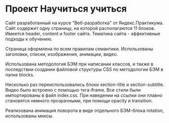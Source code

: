# Проект Научиться учиться

Сайт разработанный на курсе "Веб-разработка" от Яндекс.Практикума. Сайт содержит одну страницу, на которой располагаются 11 блоков. Имеется header, content и footer сайта. Тематика сайта - эффективные подходы к обучению.

Страница оформлена по всем правилам семантики. Использованы заголовки, списки, изображения, анимации, видео.

Использована методология БЭМ при написании классов, и также в последствии создании файловой структуры CSS по методологии БЭМ в папке blocks.

Несколько раз переиспользовались блоки section-title и section-subtitle. Видео было встроено с помощью тега iframe.
Все стили были импортированы в файл index.css.
При наведении на ссылки они плавно становятся немного прозрачными, при помощи opacity и transition.

Реализована анимация поворота в виде отдельного БЭМ-блока
rotation, использованы миксы.


